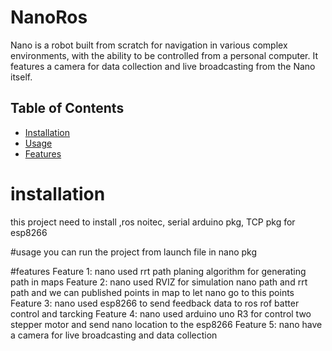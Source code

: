 # NanoRos
Nano is a robot built from scratch for navigation in various complex environments, with the ability to be controlled from a personal computer. It features a camera for data collection and live broadcasting from the Nano itself.


## Table of Contents

- [Installation](#installation)
- [Usage](#usage)
- [Features](#features)

# installation
this project need to install ,ros noitec, serial arduino pkg, TCP pkg for esp8266

#usage
you can run the project from launch file in nano pkg

#features
  Feature 1: nano used rrt path planing algorithm for generating path in maps
  Feature 2: nano used RVIZ for simulation nano path and rrt path and we can published points in map to let nano go to this points
  Feature 3: nano used esp8266 to send feedback data to ros rof batter control and tarcking
  Feature 4: nano used arduino uno R3 for control two stepper motor and send nano location to the esp8266
  Feature 5: nano have a camera for live broadcasting and data collection
